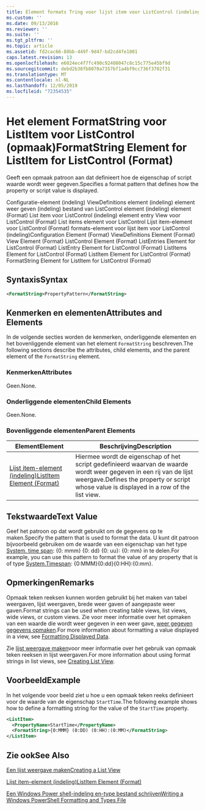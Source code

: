 ```yaml
---
title: Element formats Tring voor lijst item voor ListControl (indeling) | Microsoft Docs
ms.custom: ''
ms.date: 09/13/2016
ms.reviewer: ''
ms.suite: ''
ms.tgt_pltfrm: ''
ms.topic: article
ms.assetid: fd2cac66-88bb-449f-9d47-bd2cd4fe1801
caps.latest.revision: 13
ms.openlocfilehash: e6024ec4f7fc490c92408047c8c15c775e45bf9d
ms.sourcegitcommit: debd2b38fb8070a7357bf1a4bf9cc736f3702f31
ms.translationtype: MT
ms.contentlocale: nl-NL
ms.lasthandoff: 12/05/2019
ms.locfileid: "72354535"
---
```

# <a name="formatstring-element-for-listitem-for-listcontrol--format"></a><span data-ttu-id="07528-102">Het element FormatString voor ListItem voor ListControl (opmaak)</span><span class="sxs-lookup"><span data-stu-id="07528-102">FormatString Element for ListItem for ListControl  (Format)</span></span>

<span data-ttu-id="07528-103">Geeft een opmaak patroon aan dat definieert hoe de eigenschap of script waarde wordt weer gegeven.</span><span class="sxs-lookup"><span data-stu-id="07528-103">Specifies a format pattern that defines how the property or script value is displayed.</span></span>

<span data-ttu-id="07528-104">Configuratie-element (indeling) ViewDefinitions element (indeling) element weer geven (indeling) bestand van ListControl element (indeling) element (Format) List item voor ListControl (indeling) element entry View voor ListControl (Format) List items element voor ListControl Lijst item-element voor ListControl (Format) formats-element voor lijst item voor ListControl (indeling)</span><span class="sxs-lookup"><span data-stu-id="07528-104">Configuration Element (Format) ViewDefinitions Element (Format) View Element (Format) ListControl Element (Format) ListEntries Element for ListControl (Format) ListEntry Element for ListControl (Format) ListItems Element for ListControl (Format) ListItem Element for ListControl (Format) FormatString Element for ListItem for ListControl (Format)</span></span>

## <a name="syntax"></a><span data-ttu-id="07528-105">Syntaxis</span><span class="sxs-lookup"><span data-stu-id="07528-105">Syntax</span></span>

```xml
<FormatString>PropertyPattern</FormatString>
```

## <a name="attributes-and-elements"></a><span data-ttu-id="07528-106">Kenmerken en elementen</span><span class="sxs-lookup"><span data-stu-id="07528-106">Attributes and Elements</span></span>

<span data-ttu-id="07528-107">In de volgende secties worden de kenmerken, onderliggende elementen en het bovenliggende element van het element `FormatString` beschreven.</span><span class="sxs-lookup"><span data-stu-id="07528-107">The following sections describe the attributes, child elements, and the parent element of the `FormatString` element.</span></span>

### <a name="attributes"></a><span data-ttu-id="07528-108">Kenmerken</span><span class="sxs-lookup"><span data-stu-id="07528-108">Attributes</span></span>

<span data-ttu-id="07528-109">Geen.</span><span class="sxs-lookup"><span data-stu-id="07528-109">None.</span></span>

### <a name="child-elements"></a><span data-ttu-id="07528-110">Onderliggende elementen</span><span class="sxs-lookup"><span data-stu-id="07528-110">Child Elements</span></span>

<span data-ttu-id="07528-111">Geen.</span><span class="sxs-lookup"><span data-stu-id="07528-111">None.</span></span>

### <a name="parent-elements"></a><span data-ttu-id="07528-112">Bovenliggende elementen</span><span class="sxs-lookup"><span data-stu-id="07528-112">Parent Elements</span></span>

|<span data-ttu-id="07528-113">Element</span><span class="sxs-lookup"><span data-stu-id="07528-113">Element</span></span>|<span data-ttu-id="07528-114">Beschrijving</span><span class="sxs-lookup"><span data-stu-id="07528-114">Description</span></span>|
|-------------|-----------------|
|[<span data-ttu-id="07528-115">Lijst item-element (indeling)</span><span class="sxs-lookup"><span data-stu-id="07528-115">ListItem Element (Format)</span></span>](./listitem-element-for-listitems-for-listcontrol-format.md)|<span data-ttu-id="07528-116">Hiermee wordt de eigenschap of het script gedefinieerd waarvan de waarde wordt weer gegeven in een rij van de lijst weergave.</span><span class="sxs-lookup"><span data-stu-id="07528-116">Defines the property or script whose value is displayed in a row of the list view.</span></span>|

## <a name="text-value"></a><span data-ttu-id="07528-117">Tekstwaarde</span><span class="sxs-lookup"><span data-stu-id="07528-117">Text Value</span></span>

<span data-ttu-id="07528-118">Geef het patroon op dat wordt gebruikt om de gegevens op te maken.</span><span class="sxs-lookup"><span data-stu-id="07528-118">Specify the pattern that is used to format the data.</span></span> <span data-ttu-id="07528-119">U kunt dit patroon bijvoorbeeld gebruiken om de waarde van een eigenschap van het type [System. time span](/dotnet/api/System.TimeSpan): {0: mmm} {0: dd} {0: uu}: {0: mm} in te delen.</span><span class="sxs-lookup"><span data-stu-id="07528-119">For example, you can use this pattern to format the value of any property that is of type [System.Timespan](/dotnet/api/System.TimeSpan): {0:MMM}{0:dd}{0:HH}:{0:mm}.</span></span>

## <a name="remarks"></a><span data-ttu-id="07528-120">Opmerkingen</span><span class="sxs-lookup"><span data-stu-id="07528-120">Remarks</span></span>

<span data-ttu-id="07528-121">Opmaak teken reeksen kunnen worden gebruikt bij het maken van tabel weergaven, lijst weergaven, brede weer gaven of aangepaste weer gaven.</span><span class="sxs-lookup"><span data-stu-id="07528-121">Format strings can be used when creating table views, list views, wide views, or custom views.</span></span> <span data-ttu-id="07528-122">Zie voor meer informatie over het opmaken van een waarde die wordt weer gegeven in een weer gave, [weer gegeven gegevens opmaken](./formatting-displayed-data.md).</span><span class="sxs-lookup"><span data-stu-id="07528-122">For more information about formatting a value displayed in a view, see [Formatting Displayed Data](./formatting-displayed-data.md).</span></span>

<span data-ttu-id="07528-123">Zie [lijst weergave maken](./creating-a-list-view.md)voor meer informatie over het gebruik van opmaak teken reeksen in lijst weergaven.</span><span class="sxs-lookup"><span data-stu-id="07528-123">For more information about using format strings in list views, see [Creating List View](./creating-a-list-view.md).</span></span>

## <a name="example"></a><span data-ttu-id="07528-124">Voorbeeld</span><span class="sxs-lookup"><span data-stu-id="07528-124">Example</span></span>

<span data-ttu-id="07528-125">In het volgende voor beeld ziet u hoe u een opmaak teken reeks definieert voor de waarde van de eigenschap `StartTime`.</span><span class="sxs-lookup"><span data-stu-id="07528-125">The following example shows how to define a formatting string for the value of the `StartTime` property.</span></span>

```xml
<ListItem>
  <PropertyName>StartTime</PropertyName>
  <FormatString>{0:MMM} (0:DD) (0:HH):(0:MM)</FormatString>
</ListItem>
```

## <a name="see-also"></a><span data-ttu-id="07528-126">Zie ook</span><span class="sxs-lookup"><span data-stu-id="07528-126">See Also</span></span>

[<span data-ttu-id="07528-127">Een lijst weergave maken</span><span class="sxs-lookup"><span data-stu-id="07528-127">Creating a List View</span></span>](./creating-a-list-view.md)

[<span data-ttu-id="07528-128">Lijst item-element (indeling)</span><span class="sxs-lookup"><span data-stu-id="07528-128">ListItem Element (Format)</span></span>](./listitem-element-for-listitems-for-listcontrol-format.md)

[<span data-ttu-id="07528-129">Een Windows Power shell-indeling en-type bestand schrijven</span><span class="sxs-lookup"><span data-stu-id="07528-129">Writing a Windows PowerShell Formatting and Types File</span></span>](./writing-a-powershell-formatting-file.md)
